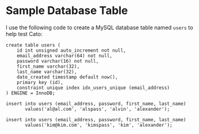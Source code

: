 Sample Database Table
=====================

I use the following code to create a MySQL database table named
`users` to help test Cato:

````
create table users (
    id int unsigned auto_increment not null,
    email_address varchar(64) not null,
    password varchar(16) not null,
    first_name varchar(32),
    last_name varchar(32),
    date_created timestamp default now(),
    primary key (id),
    constraint unique index idx_users_unique (email_address)
) ENGINE = InnoDB;

insert into users (email_address, password, first_name, last_name)
       values('al@al.com', 'alspass', 'alvin', 'alexander');

insert into users (email_address, password, first_name, last_name)
       values('kim@kim.com', 'kimspass', 'kim', 'alexander');
````

